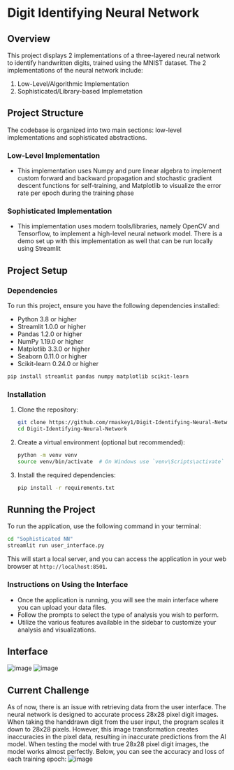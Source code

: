 # Digit Identifying Neural Network

## Overview
This project displays 2 implementations of a three-layered neural network to identify handwritten digits, trained using the MNIST dataset. The 2 implementations of the neural network include:
1. Low-Level/Algorithmic Implementation
2. Sophisticated/Library-based Implemetation

## Project Structure
The codebase is organized into two main sections: low-level implementations and sophisticated abstractions.

### Low-Level Implementation
- This implementation uses Numpy and pure linear algebra to implement custom forward and backward propagation and stochastic gradient descent functions for self-training, and Matplotlib to visualize the error rate per epoch during the training phase

### Sophisticated Implementation
- This implementation uses modern tools/libraries, namely OpenCV and Tensorflow, to implement a high-level neural network model. There is a demo set up with this implementation as well that can be run locally using Streamlit

## Project Setup
### Dependencies
To run this project, ensure you have the following dependencies installed:

- Python 3.8 or higher
- Streamlit 1.0.0 or higher
- Pandas 1.2.0 or higher
- NumPy 1.19.0 or higher
- Matplotlib 3.3.0 or higher
- Seaborn 0.11.0 or higher
- Scikit-learn 0.24.0 or higher

```bash
pip install streamlit pandas numpy matplotlib scikit-learn
```

### Installation
1. Clone the repository:
   ```bash
   git clone https://github.com/rmaskey1/Digit-Identifying-Neural-Network.git
   cd Digit-Identifying-Neural-Network
   ```

2. Create a virtual environment (optional but recommended):
   ```bash
   python -m venv venv
   source venv/bin/activate  # On Windows use `venv\Scripts\activate`
   ```

3. Install the required dependencies:
   ```bash
   pip install -r requirements.txt
   ```

## Running the Project
To run the application, use the following command in your terminal:
```bash
cd "Sophisticated NN"
streamlit run user_interface.py
```
This will start a local server, and you can access the application in your web browser at `http://localhost:8501`.

### Instructions on Using the Interface
- Once the application is running, you will see the main interface where you can upload your data files.
- Follow the prompts to select the type of analysis you wish to perform.
- Utilize the various features available in the sidebar to customize your analysis and visualizations.

## Interface
![image](https://github.com/user-attachments/assets/1928f813-1755-4f3b-99ea-cbf709f9b205)
![image](https://github.com/user-attachments/assets/6e770809-743c-4ec2-85d7-892380717bd8)


## Current Challenge
As of now, there is an issue with retrieving data from the user interface. The neural network is designed to accurate process 28x28 pixel digit images. When taking the handdrawn digit from the user input, the program scales it down to 28x28 pixels. However, this image transformation creates inaccuracies in the pixel data, resulting in inaccurate predictions from the AI model. When testing the model with true 28x28 pixel digit images, the model works almost perfectly. Below, you can see the accuracy and loss of each training epoch:
![image](https://github.com/user-attachments/assets/c188b5d0-fba7-4aa8-9efa-382e915a1164)
